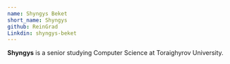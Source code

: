 ```yaml
---
name: Shyngys Beket
short_name: Shyngys
github: ReinGrad
Linkdin: shyngys-beket
---
```


**Shyngys** is a senior studying Computer Science at Toraighyrov University.  
